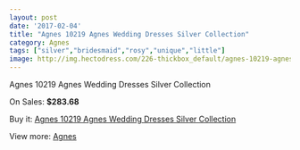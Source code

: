 ```yaml
---
layout: post
date: '2017-02-04'
title: "Agnes 10219 Agnes Wedding Dresses Silver Collection"
category: Agnes
tags: ["silver","bridesmaid","rosy","unique","little"]
image: http://img.hectodress.com/226-thickbox_default/agnes-10219-agnes-wedding-dresses-silver-collection.jpg
---
```

Agnes 10219 Agnes Wedding Dresses Silver Collection

On Sales: **$283.68**
<a href="https://www.hectodress.com/agnes/120-agnes-10219-agnes-wedding-dresses-silver-collection.html"><amp-img layout="responsive" width="600" height="600" src="//img.hectodress.com/226-thickbox_default/agnes-10219-agnes-wedding-dresses-silver-collection.jpg" alt="Agnes 10219 Agnes Wedding Dresses Silver Collection 0" /></a>

Buy it: [Agnes 10219 Agnes Wedding Dresses Silver Collection](https://www.hectodress.com/agnes/120-agnes-10219-agnes-wedding-dresses-silver-collection.html "Agnes 10219 Agnes Wedding Dresses Silver Collection")

View more: [Agnes](https://www.hectodress.com/6-agnes "Agnes")